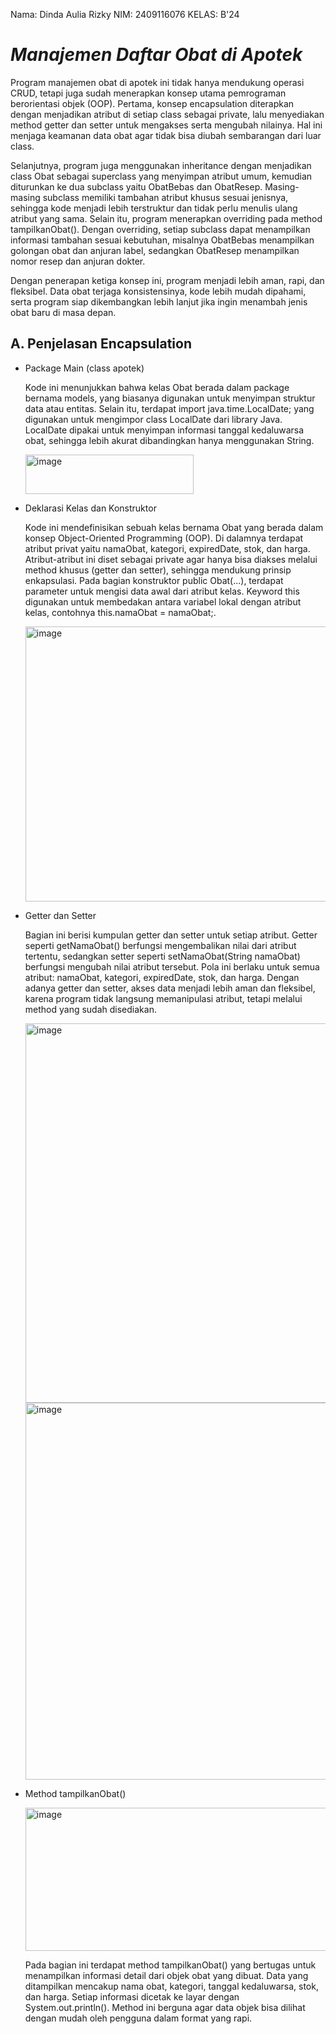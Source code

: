 Nama: Dinda Aulia Rizky NIM: 2409116076 KELAS: B'24

# ***Manajemen Daftar Obat di Apotek***

Program manajemen obat di apotek ini tidak hanya mendukung operasi CRUD, tetapi juga sudah menerapkan konsep utama pemrograman berorientasi objek (OOP). Pertama, konsep encapsulation diterapkan dengan menjadikan atribut di setiap class sebagai private, lalu menyediakan method getter dan setter untuk mengakses serta mengubah nilainya. Hal ini menjaga keamanan data obat agar tidak bisa diubah sembarangan dari luar class.

Selanjutnya, program juga menggunakan inheritance dengan menjadikan class Obat sebagai superclass yang menyimpan atribut umum, kemudian diturunkan ke dua subclass yaitu ObatBebas dan ObatResep. Masing-masing subclass memiliki tambahan atribut khusus sesuai jenisnya, sehingga kode menjadi lebih terstruktur dan tidak perlu menulis ulang atribut yang sama. Selain itu, program menerapkan overriding pada method tampilkanObat(). Dengan overriding, setiap subclass dapat menampilkan informasi tambahan sesuai kebutuhan, misalnya ObatBebas menampilkan golongan obat dan anjuran label, sedangkan ObatResep menampilkan nomor resep dan anjuran dokter.

Dengan penerapan ketiga konsep ini, program menjadi lebih aman, rapi, dan fleksibel. Data obat terjaga konsistensinya, kode lebih mudah dipahami, serta program siap dikembangkan lebih lanjut jika ingin menambah jenis obat baru di masa depan.

## A. Penjelasan Encapsulation

 - Package Main (class apotek)
     
   Kode ini menunjukkan bahwa kelas Obat berada dalam package bernama models, yang biasanya digunakan untuk menyimpan struktur data atau entitas. Selain itu, terdapat import java.time.LocalDate; yang digunakan untuk mengimpor class LocalDate dari library Java. LocalDate dipakai untuk menyimpan informasi tanggal kedaluwarsa obat, sehingga lebih akurat dibandingkan hanya menggunakan String.

   <img width="269" height="63" alt="image" src="https://github.com/user-attachments/assets/75a4b801-4ee7-41f9-89bd-0e9f99091421" />

  - Deklarasi Kelas dan Konstruktor

    Kode ini mendefinisikan sebuah kelas bernama Obat yang berada dalam konsep Object-Oriented Programming (OOP). Di dalamnya terdapat atribut privat yaitu namaObat, kategori, expiredDate, stok, dan harga. Atribut-atribut ini diset sebagai private agar hanya bisa diakses melalui method khusus (getter dan setter), sehingga mendukung prinsip enkapsulasi. Pada bagian konstruktor public Obat(...), terdapat parameter untuk mengisi data awal dari atribut kelas. Keyword this digunakan untuk membedakan antara variabel lokal dengan atribut kelas, contohnya this.namaObat = namaObat;.

    <img width="882" height="440" alt="image" src="https://github.com/user-attachments/assets/9cd6930d-9aed-45e8-841d-33f6faff98a3" />

  - Getter dan Setter

    Bagian ini berisi kumpulan getter dan setter untuk setiap atribut. Getter seperti getNamaObat() berfungsi mengembalikan nilai dari atribut tertentu, sedangkan setter seperti setNamaObat(String namaObat) berfungsi mengubah nilai atribut tersebut. Pola ini berlaku untuk semua atribut: namaObat, kategori, expiredDate, stok, dan harga. Dengan adanya getter dan setter, akses data menjadi lebih aman dan fleksibel, karena program tidak langsung memanipulasi atribut, tetapi melalui method yang sudah disediakan.

    <img width="529" height="607" alt="image" src="https://github.com/user-attachments/assets/f6bc6a83-b071-47f9-93cb-14691026ab90" />

    <img width="519" height="603" alt="image" src="https://github.com/user-attachments/assets/67dcb2e7-5307-48d2-85d2-f866b8763b38" />

 - Method tampilkanObat()

   <img width="528" height="229" alt="image" src="https://github.com/user-attachments/assets/d4163333-1fe4-4834-990b-adcf134d4542" />

   Pada bagian ini terdapat method tampilkanObat() yang bertugas untuk menampilkan informasi detail dari objek obat yang dibuat. Data yang ditampilkan mencakup nama obat, kategori, tanggal kedaluwarsa, stok, dan harga. Setiap informasi dicetak ke layar dengan System.out.println(). Method ini berguna agar data objek bisa dilihat dengan mudah oleh pengguna dalam format yang rapi.
   

